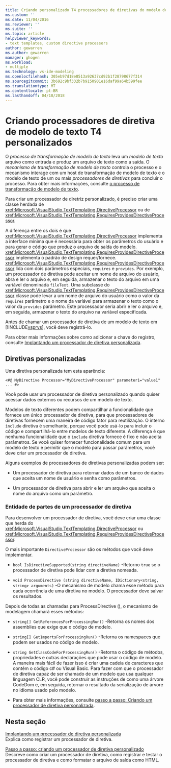 ```yaml
---
title: Criando personalizado T4 processadores de diretivas do modelo de texto | Microsoft Docs
ms.custom: ''
ms.date: 11/04/2016
ms.reviewer: ''
ms.suite: ''
ms.topic: article
helpviewer_keywords:
- text templates, custom directive processors
author: gewarren
ms.author: gewarren
manager: ghogen
ms.workload:
- multiple
ms.technology: vs-ide-modeling
ms.openlocfilehash: 305eb97d18e8513a92637cd92b1f28798677f314
ms.sourcegitcommit: 3b692c9bf332b7b9150901e16daf99a64b599fee
ms.translationtype: MT
ms.contentlocale: pt-BR
ms.lasthandoff: 04/10/2018
---
```

# <a name="creating-custom-t4-text-template-directive-processors"></a>Criando processadores de diretiva de modelo de texto T4 personalizados
O *processo de transformação de modelo de texto* leva um *modelo de texto* arquivo como entrada e produz um arquivo de texto como a saída. O *mecanismo de transformação de modelo de texto* controla o processo e o mecanismo interage com um host de transformação de modelo de texto e o modelo de texto de um ou mais *processadores de diretivas* para concluir o processo. Para obter mais informações, consulte [o processo de transformação de modelo de texto](../modeling/the-text-template-transformation-process.md).  
  
 Para criar um processador de diretriz personalizado, é preciso criar uma classe herdada de <xref:Microsoft.VisualStudio.TextTemplating.DirectiveProcessor> ou de <xref:Microsoft.VisualStudio.TextTemplating.RequiresProvidesDirectiveProcessor>.  
  
 A diferença entre os dois é que <xref:Microsoft.VisualStudio.TextTemplating.DirectiveProcessor> implementa a interface mínima que é necessária para obter os parâmetros do usuário e para gerar o código que produz o arquivo de saída do modelo. <xref:Microsoft.VisualStudio.TextTemplating.RequiresProvidesDirectiveProcessor> implementa o padrão de design requer/fornece. <xref:Microsoft.VisualStudio.TextTemplating.RequiresProvidesDirectiveProcessor> lida com dois parâmetros especiais, `requires` e `provides`.  Por exemplo, um processador de diretiva pode aceitar um nome de arquivo do usuário, abra e ler o arquivo e, em seguida, armazenar o texto do arquivo em uma variável denominada `fileText`. Uma subclasse do <xref:Microsoft.VisualStudio.TextTemplating.RequiresProvidesDirectiveProcessor> classe pode levar a um nome de arquivo do usuário como o valor da `requires` parâmetro e o nome da variável para armazenar o texto como o valor da `provides` parâmetro. Este processador seria abrir e ler o arquivo e, em seguida, armazenar o texto do arquivo na variável especificada.  
  
 Antes de chamar um processador de diretiva de um modelo de texto em [!INCLUDE[vsprvs](../code-quality/includes/vsprvs_md.md)], você deve registrá-lo.  
  
 Para obter mais informações sobre como adicionar a chave do registro, consulte [Implantando um processador de diretiva personalizada](../modeling/deploying-a-custom-directive-processor.md).  
  
## <a name="custom-directives"></a>Diretivas personalizadas  
 Uma diretiva personalizada tem esta aparência:  
  
 `<#@ MyDirective Processor="MyDirectiveProcessor" parameter1="value1" ... #>`  
  
 Você pode usar um processador de diretiva personalizado quando quiser acessar dados externos ou recursos de um modelo de texto.  
  
 Modelos de texto diferentes podem compartilhar a funcionalidade que fornece um único processador de diretiva, para que processadores de diretivas fornecem uma maneira de código fator para reutilização. O interno `include` diretiva é semelhante, porque você pode usá-lo para incluir o código e compartilhá-lo entre modelos de texto diferente. A diferença é que nenhuma funcionalidade que o `include` diretiva fornece é fixo e não aceita parâmetros. Se você quiser fornecer funcionalidade comum para um modelo de texto e permitir que o modelo para passar parâmetros, você deve criar um processador de diretiva.  
  
 Alguns exemplos de processadores de diretivas personalizadas podem ser:  
  
-   Um processador de diretiva para retornar dados de um banco de dados que aceita um nome de usuário e senha como parâmetros.  
  
-   Um processador de diretiva para abrir e ler um arquivo que aceita o nome do arquivo como um parâmetro.  
  
### <a name="principal-parts-of-a-custom-directive-processor"></a>Entidade de partes de um processador de diretiva  
 Para desenvolver um processador de diretiva, você deve criar uma classe que herda do <xref:Microsoft.VisualStudio.TextTemplating.DirectiveProcessor> ou <xref:Microsoft.VisualStudio.TextTemplating.RequiresProvidesDirectiveProcessor>.  
  
 O mais importante `DirectiveProcessor` são os métodos que você deve implementar.  
  
-   `bool IsDirectiveSupported(string directiveName)` -Retorno `true` se o processador de diretiva pode lidar com a diretiva nomeada.  
  
-   `void ProcessDirective (string directiveName, IDictionary<string, string> arguments)` -O mecanismo de modelo chama esse método para cada ocorrência de uma diretiva no modelo. O processador deve salvar os resultados.  
  
 Depois de todas as chamadas para ProcessDirective (), o mecanismo de modelagem chamará esses métodos:  
  
-   `string[] GetReferencesForProcessingRun()` -Retorna os nomes dos assemblies que exige que o código de modelo.  
  
-   `string[] GetImportsForProcessingRun()` -Retorna os namespaces que podem ser usados no código de modelo.  
  
-   `string GetClassCodeForProcessingRun()` -Retorna o código de métodos, propriedades e outras declarações que pode usar o código de modelo. A maneira mais fácil de fazer isso é criar uma cadeia de caracteres que contém o código c# ou Visual Basic. Para fazer com que o processador de diretiva capaz de ser chamado de um modelo que usa qualquer linguagem CLR, você pode construir as instruções de como uma árvore CodeDom e, em seguida, retornar o resultado da serialização de árvore no idioma usado pelo modelo.  
  
-   Para obter mais informações, consulte [passo a passo: Criando um processador de diretiva personalizada](../modeling/walkthrough-creating-a-custom-directive-processor.md).  
  
## <a name="in-this-section"></a>Nesta seção  
 [Implantando um processador de diretiva personalizada](../modeling/deploying-a-custom-directive-processor.md)  
 Explica como registrar um processador de diretiva.  
  
 [Passo a passo: criando um processador de diretiva personalizado](../modeling/walkthrough-creating-a-custom-directive-processor.md)  
 Descreve como criar um processador de diretiva, como registrar e testar o processador de diretiva e como formatar o arquivo de saída como HTML.